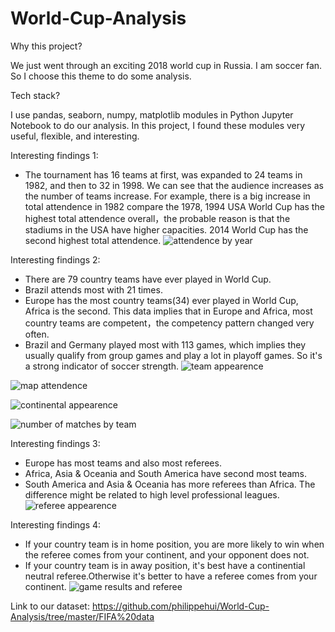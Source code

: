 # World-Cup-Analysis

Why this project?

We just went through an exciting 2018 world cup in Russia. I am soccer fan. So I choose this theme to do some analysis.

Tech stack?

I use pandas, seaborn, numpy, matplotlib modules in Python Jupyter Notebook to do our analysis. In this project, I found these modules very useful, flexible, and interesting.

Interesting findings 1:
- The tournament has 16 teams at first, was expanded to 24 teams in 1982, and then to 32 in 1998. We can see that the audience increases as the number of teams increase. For example, there is a big increase in total attendence in 1982 compare the 1978, 1994 USA World Cup has the highest total attendence overall，the probable reason is that the stadiums in the USA have higher capacities. 2014 World Cup has the second highest total attendence.
![attendence by year](https://user-images.githubusercontent.com/31684373/43357914-1f9b8dc0-923e-11e8-9dc4-5657264a871d.png)

Interesting findings 2:
- There are 79 country teams have ever played in World Cup.
- Brazil attends most with 21 times.
- Europe has the most country teams(34) ever played in World Cup, Africa is the second. This data implies that in Europe and Africa, most country teams are competent，the competency pattern changed very often. 
- Brazil and Germany played most with 113 games, which implies they usually qualify from group games and play a lot in playoff games. So it's a strong indicator of soccer strength.
![team appearence](https://user-images.githubusercontent.com/31684373/43357953-d7fc94c2-923e-11e8-9684-301f7566733d.png)

![map attendence](https://user-images.githubusercontent.com/31684373/43357933-98d176b4-923e-11e8-9dae-6d58f7d3d0b3.png)

![continental appearence](https://user-images.githubusercontent.com/31684373/43357916-4077a380-923e-11e8-91fb-3d3ce28b86ab.png)

![number of matches by team](https://user-images.githubusercontent.com/31684373/43357941-b172666a-923e-11e8-8ed7-72695ea1232c.png)

Interesting findings 3:
-  Europe has most teams and also most referees.
-  Africa, Asia & Oceania and South America have second most teams.
-  South America and Asia & Oceania has more referees than Africa. The difference might be related to high level professional leagues.
![referee appearence](https://user-images.githubusercontent.com/31684373/43357946-c370642a-923e-11e8-9a60-c3666bfd6fe5.png)

Interesting findings 4:
-  If your country team is in home position, you are more likely to win when the referee comes from your continent, and your opponent does not.
-  If your country team is in away position, it's best have a continential neutral referee.Otherwise it's better to have a referee comes from your continent.
![game results and referee](https://user-images.githubusercontent.com/31684373/43357921-586ada52-923e-11e8-9879-ab13333dcd43.png)

Link to our dataset:
https://github.com/philippehui/World-Cup-Analysis/tree/master/FIFA%20data


